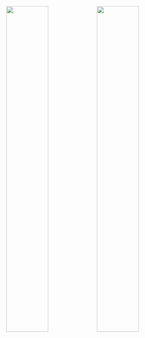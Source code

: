 
<img align="left" width="47%" src="https://github-readme-stats.vercel.app/api?username=BoostioAaron&show_icons=true&theme=dark" />
<img align="left" width="47%" src="https://github-readme-stats.vercel.app/api/top-langs/?username=BoostioAaron&layout=compact&theme=dark" />



